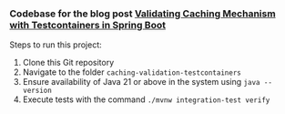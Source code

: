 ### Codebase for the blog post [Validating Caching Mechanism with Testcontainers in Spring Boot](https://rieckpil.de/validating-caching-mechanism-with-testcontainers-in-spring-boot)

Steps to run this project: 
1. Clone this Git repository
2. Navigate to the folder `caching-validation-testcontainers`
3. Ensure availability of Java 21 or above in the system using `java --version`
4. Execute tests with the command `./mvnw integration-test verify`